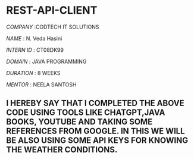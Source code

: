 # REST-API-CLIENT
*COMPANY* :CODTECH IT SOLUTIONS

*NAME* : N. Veda Hasini

*INTERN ID* : CT08DK99

*DOMAIN* : JAVA PROGRAMMING

*DURATION* : 8 WEEKS

*MENTOR* : NEELA SANTOSH

## I HEREBY SAY THAT I COMPLETED THE ABOVE CODE USING TOOLS LIKE CHATGPT,JAVA BOOKS, YOUTUBE AND TAKING SOME REFERENCES FROM GOOGLE. IN THIS WE WILL BE ALSO USING SOME API KEYS FOR KNOWING THE WEATHER CONDITIONS. 
